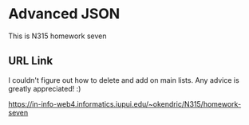 # Advanced JSON

This is N315 homework seven

## URL Link

I couldn't figure out how to delete and add on main lists. Any advice is greatly appreciated! :)

https://in-info-web4.informatics.iupui.edu/~okendric/N315/homework-seven



